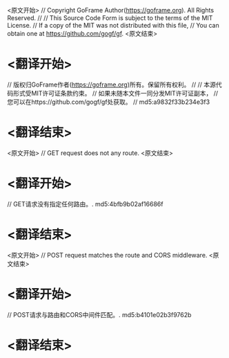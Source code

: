 
<原文开始>
// Copyright GoFrame Author(https://goframe.org). All Rights Reserved.
//
// This Source Code Form is subject to the terms of the MIT License.
// If a copy of the MIT was not distributed with this file,
// You can obtain one at https://github.com/gogf/gf.
<原文结束>

# <翻译开始>
// 版权归GoFrame作者(https://goframe.org)所有。保留所有权利。
//
// 本源代码形式受MIT许可证条款约束。
// 如果未随本文件一同分发MIT许可证副本，
// 您可以在https://github.com/gogf/gf处获取。
// md5:a9832f33b234e3f3
# <翻译结束>


<原文开始>
// GET request does not any route.
<原文结束>

# <翻译开始>
// GET请求没有指定任何路由。. md5:4bfb9b02af16686f
# <翻译结束>


<原文开始>
// POST request matches the route and CORS middleware.
<原文结束>

# <翻译开始>
// POST请求与路由和CORS中间件匹配。. md5:b4101e02b3f9762b
# <翻译结束>

